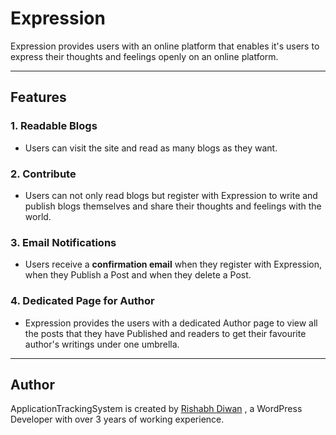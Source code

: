 # Expression

Expression provides users with an online platform that enables it's users to express their thoughts and feelings openly on an online platform.

---

## Features

### 1. Readable Blogs
- Users can visit the site and read as many blogs as they want.

### 2. Contribute
- Users can not only read blogs but register with Expression to write and publish blogs themselves and share their thoughts and feelings with the world.

### 3. Email Notifications
- Users receive a **confirmation email** when they register with Expression, when they Publish a Post and when they delete a Post.

### 4. Dedicated Page for Author
- Expression provides the users with a dedicated Author page to view all the posts that they have Published and readers to get their favourite author's writings under one umbrella.

---

## Author

ApplicationTrackingSystem is created by [Rishabh Diwan](https://rishabhdiwan.netlify.app) , a WordPress Developer with over 3 years of working experience.